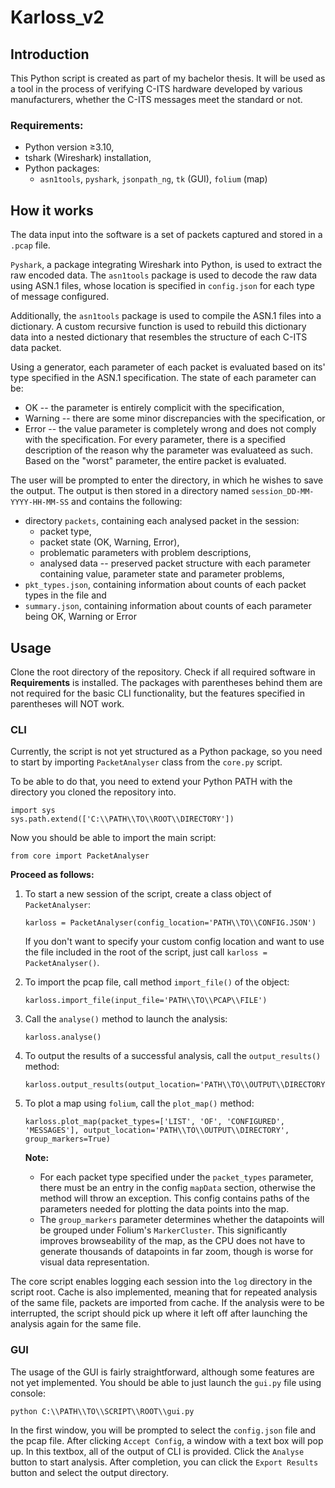 # Karloss_v2

## Introduction
This Python script is created as part of my bachelor thesis. It will be used as a tool in the process of verifying C-ITS hardware developed by various manufacturers, whether the C-ITS messages meet the standard or not.

### Requirements:
* Python version ≥3.10,
* tshark (Wireshark) installation,
* Python packages:
  * `asn1tools`, `pyshark`, `jsonpath_ng`, `tk` (GUI), `folium` (map)

## How it works
The data input into the software is a set of packets captured and stored in a `.pcap` file.

`Pyshark`, a package integrating Wireshark into Python, is used to extract the raw encoded data. The `asn1tools` package is used to decode the raw data using ASN.1 files, whose location is specified in `config.json` for each type of message configured.

Additionally, the `asn1tools` package is used to compile the ASN.1 files into a dictionary. A custom recursive function is used to rebuild this dictionary data into a nested dictionary that resembles the structure of each C-ITS data packet.

Using a generator, each parameter of each packet is evaluated based on its' type specified in the ASN.1 specification. The state of each parameter can be:
* OK -- the parameter is entirely complicit with the specification,
* Warning -- there are some minor discrepancies with the specification, or
* Error -- the value parameter is completely wrong and does not comply with the specification.
For every parameter, there is a specified description of the reason why the parameter was evaluateed as such. Based on the "worst" parameter, the entire packet is evaluated.

The user will be prompted to enter the directory, in which he wishes to save the output. The output is then stored in a directory named `session_DD-MM-YYYY-HH-MM-SS` and contains the following:
* directory `packets`, containing each analysed packet in the session:
  * packet type,
  * packet state (OK, Warning, Error),
  * problematic parameters with problem descriptions,
  * analysed data -- preserved packet structure with each parameter containing value, parameter state and parameter problems,
* `pkt_types.json`, containing information about counts of each packet types in the file and
* `summary.json`, containing information about counts of each parameter being OK, Warning or Error

## Usage
Clone the root directory of the repository. Check if all required software in __Requirements__ is installed. The packages with parentheses behind them are not required for the basic CLI functionality, but the features specified in parentheses will NOT work.

### CLI
Currently, the script is not yet structured as a Python package, so you need to start by importing `PacketAnalyser` class from the `core.py` script.

To be able to do that, you need to extend your Python PATH with the directory you cloned the repository into.
```
import sys
sys.path.extend(['C:\\PATH\\TO\\ROOT\\DIRECTORY'])
```

Now you should be able to import the main script:
```
from core import PacketAnalyser
```

__Proceed as follows:__

1. To start a new session of the script, create a class object of `PacketAnalyser`:
   ```
   karloss = PacketAnalyser(config_location='PATH\\TO\\CONFIG.JSON')
   ```
   If you don't want to specify your custom config location and want to use the file included in the root of the script, just call `karloss = PacketAnalyser()`.

2. To import the pcap file, call method `import_file()` of the object:
   ```
   karloss.import_file(input_file='PATH\\TO\\PCAP\\FILE')
   ```

4. Call the `analyse()` method to launch the analysis:
   ```
   karloss.analyse()
   ```

5. To output the results of a successful analysis, call the `output_results()` method:
   ```
   karloss.output_results(output_location='PATH\\TO\\OUTPUT\\DIRECTORY')
   ```

6. To plot a map using `folium`, call the `plot_map()` method:
   ```
   karloss.plot_map(packet_types=['LIST', 'OF', 'CONFIGURED', 'MESSAGES'], output_location='PATH\\TO\\OUTPUT\\DIRECTORY', group_markers=True)
   ```
   __Note:__ 
   * For each packet type specified under the `packet_types` parameter, there must be an entry in the config `mapData` section, otherwise the method will throw an exception. This config contains paths of the parameters needed for plotting the data points into the map. 
   * The `group_markers` parameter determines whether the datapoints will be grouped under Folium's `MarkerCluster`. This significantly improves browseability of the map, as the CPU does not have to generate thousands of datapoints in far zoom, though is worse for visual data representation.

The core script enables logging each session into the `log` directory in the script root. Cache is also implemented, meaning that for repeated analysis of the same file, packets are imported from cache. If the analysis were to be interrupted, the script should pick up where it left off after launching the analysis again for the same file.

### GUI
The usage of the GUI is fairly straightforward, although some features are not yet implemented. You should be able to just launch the `gui.py` file using console:
```
python C:\\PATH\\TO\\SCRIPT\\ROOT\\gui.py
```

In the first window, you will be prompted to select the `config.json` file and the pcap file. After clicking `Accept Config`, a window with a text box will pop up. In this textbox, all of the output of CLI is provided. Click the `Analyse` button to start analysis. After completion, you can click the `Export Results` button and select the output directory.
